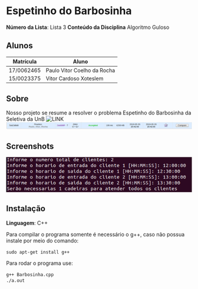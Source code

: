 # Espetinho do Barbosinha

**Número da Lista**: Lista 3
**Conteúdo da Disciplina** Algoritmo Guloso

## Alunos
|Matrícula | Aluno |
| -- | -- |
| 17/0062465  |  Paulo Vitor Coelho da Rocha |
| 15/0023375  |  Vitor Cardoso Xoteslem |

## Sobre 
Nosso projeto se resume a resolver o problema Espetinho do Barbosinha da Seletiva da UnB
![LINK](https://codeforces.com/group/btcK4I5D5f/contest/244688/problem/F)
![Tentativas](/img/AC.png)

## Screenshots
![Funcionamento1](/img/Interface.png)

## Instalação 
**Linguagem**: C++

Para compilar o programa somente é necessário o g++, caso não possua instale por meio do comando:
```
sudo apt-get install g++
```
Para rodar o programa use:
```
g++ Barbosinha.cpp
./a.out
```

